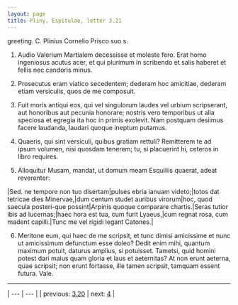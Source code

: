 ```yaml
---
layout: page
title: Pliny, Espitulae, letter 3.21
---
```


greeting. C. Plinius Cornelio Prisco suo s.



1. Audio Valerium Martialem decessisse et moleste fero. Erat homo ingeniosus acutus acer, et qui plurimum in scribendo et salis haberet et fellis nec candoris minus.



2. Prosecutus eram viatico secedentem; dederam hoc amicitiae, dederam etiam versiculis, quos de me composuit.



3. Fuit moris antiqui eos, qui vel singulorum laudes vel urbium scripserant, aut honoribus aut pecunia honorare; nostris vero temporibus ut alia speciosa et egregia ita hoc in primis exolevit. Nam postquam desiimus facere laudanda, laudari quoque ineptum putamus.



4. Quaeris, qui sint versiculi, quibus gratiam rettuli? Remitterem te ad ipsum volumen, nisi quosdam tenerem; tu, si placuerint hi, ceteros in libro requires.



5. Alloquitur Musam, mandat, ut domum meam Esquiliis quaerat, adeat reverenter:



|Sed. ne tempore non tuo disertam|pulses ebria ianuam videto;|totos dat tetricae dies Minervae,|dum centum studet auribus virorum|hoc, quod saecula posteri-que possint|Arpinis quoque comparare chartis.|Seras tutior ibis ad lucernas;|haec hora est tua, cum furit Lyaeus,|cum regnat rosa, cum madent capilli.|Tunc me vel rigidi legant Catones.|



6. Meritone eum, qui haec de me scripsit, et tunc dimisi amicissime et nunc ut amicissimum defunctum esse doleo? Dedit enim mihi, quantum maximum potuit, daturus amplius, si potuisset. Tametsi, quid homini potest dari maius quam gloria et laus et aeternitas? At non erunt aeterna, quae scripsit; non erunt fortasse, ille tamen scripsit, tamquam essent futura. Vale.



---

| --- | --- |
| previous: [3.20](../3.20/) | next: [4](../4/) |